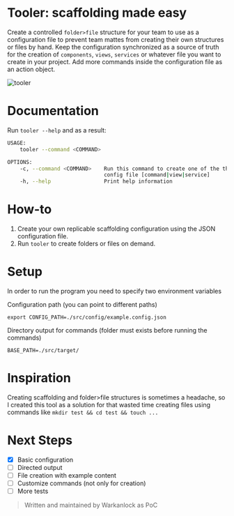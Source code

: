 # Tooler: scaffolding made easy

Create a controlled ``folder>file`` structure for your team to use as a configuration file to prevent team mattes from creating their own structures or files by hand. Keep the configuration synchronized as a source of truth for the creation of ``components``, ``views``, ``services`` or whatever file you want to create in your project. Add more commands inside the configuration file as an action object.

![tooler](https://user-images.githubusercontent.com/13340320/155042226-f1e41bb4-c3c9-45ae-acad-d06da84e3373.gif)

# Documentation

Run `tooler --help` and as a result:

```bash
USAGE:
    tooler --command <COMMAND>

OPTIONS:
    -c, --command <COMMAND>    Run this command to create one of the the types you specified on your
                               config file [command|view|service]
    -h, --help                 Print help information
```

# How-to

1. Create your own replicable scaffolding configuration using the JSON configuration file.
2. Run `tooler` to create folders or files on demand.

# Setup

In order to run the program you need to specify two environment variables

Configuration path (you can point to different paths)
```
export CONFIG_PATH=./src/config/example.config.json
```

Directory output for commands (folder must exists before running the commands)
```
BASE_PATH=./src/target/
```

# Inspiration

Creating scaffolding and folder>file structures is sometimes a headache, so I created this tool as a solution for that wasted time creating files using commands like `mkdir test && cd test && touch ...`

# Next Steps

- [x] Basic configuration
- [ ] Directed output
- [ ] File creation with example content
- [ ] Customize commands (not only for creation)
- [ ] More tests

> Written and maintained by Warkanlock as PoC
